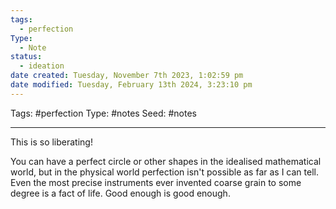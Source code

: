 ```yaml
---
tags:
  - perfection
Type:
  - Note
status:
  - ideation
date created: Tuesday, November 7th 2023, 1:02:59 pm
date modified: Tuesday, February 13th 2024, 3:23:10 pm
---
```

Tags: #perfection 
Type: #notes 
Seed: #notes 

--- 

This is so liberating! 

You can have a perfect circle or other shapes in the idealised mathematical world, but in the physical world perfection isn't possible as far as I can tell. Even the most precise instruments ever invented coarse grain to some degree is a fact of life. Good enough is good enough.